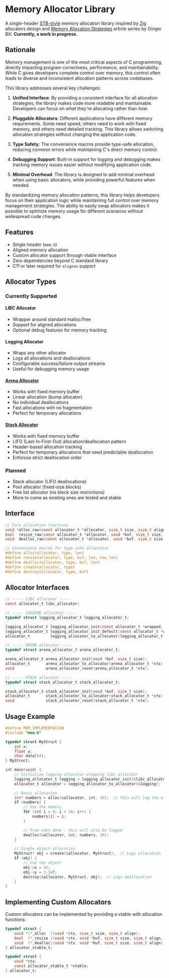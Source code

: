 # Memory Allocator Library

A single-header [STB-style](https://github.com/nothings/stb) memory allocation library inspired
by [Zig](https://ziglang.org/) allocators design
and [Memory Allocation Strategies](https://www.gingerbill.org/series/memory-allocation-strategies/) article series by
Ginger Bill.
**Currently, a work in progress.**

## Rationale

Memory management is one of the most critical aspects of C programming, directly impacting program correctness,
performance, and maintainability. While C gives developers complete control over memory, this control often leads to
diverse and inconsistent allocation patterns across codebases.

This library addresses several key challenges:

1. **Unified Interface**: By providing a consistent interface for all allocation strategies, the library makes code more
   readable and maintainable. Developers can focus on _what_ they're allocating rather than _how_.

2. **Pluggable Allocators**: Different applications have different memory requirements. Some need speed, others need to
   work with fixed memory, and others need detailed tracking. This library allows switching allocation strategies
   without changing the application code.

3. **Type Safety**: The convenience macros provide type-safe allocation, reducing common errors while maintaining C's
   direct memory control.

4. **Debugging Support**: Built-in support for logging and debugging makes tracking memory issues easier without
   modifying application code.

5. **Minimal Overhead**: The library is designed to add minimal overhead when using basic allocators, while providing
   powerful features when needed.

By standardizing memory allocation patterns, this library helps developers focus on their application logic while
maintaining full control over memory management strategies. The ability to easily swap allocators makes it possible to
optimize memory usage for different scenarios without widespread code changes.

## Features

- Single header (`mem.h`)
- Aligned memory allocation
- Custom allocator support through vtable interface
- Zero dependencies beyond C standard library
- C11 or later required for `alignas` support

## Allocator Types

### Currently Supported

#### LIBC Allocator

- Wrapper around standard malloc/free
- Support for aligned allocations
- Optional debug features for memory tracking

#### Logging Allocator

- Wraps any other allocator
- Logs all allocations and deallocations
- Configurable success/failure output streams
- Useful for debugging memory usage

#### [Arena Allocator](https://www.gingerbill.org/article/2019/02/08/memory-allocation-strategies-002/)

- Works with fixed memory buffer
- Linear allocation (bump allocator)
- No individual deallocations
- Fast allocations with no fragmentation
- Perfect for temporary allocations

#### [Stack Allocator](https://www.gingerbill.org/article/2019/02/15/memory-allocation-strategies-003/)

- Works with fixed memory buffer
- LIFO (Last-In-First-Out) allocation/deallocation pattern
- Header-based allocation tracking
- Perfect for temporary allocations that need predictable deallocation
- Enforces strict deallocation order

### Planned

- Stack allocator (LIFO deallocations)
- Pool allocator (fixed-size blocks)
- Free list allocator (no block size restrictions)
- More to come as existing ones are tested and stable

## Interface

```c
// Core allocation functions
void *alloc_raw(const allocator_t *allocator, size_t size, size_t align);
bool  resize_raw(const allocator_t *allocator, void *buf, size_t size, size_t align, size_t new_size);
void  dealloc_raw(const allocator_t *allocator, void *buf, size_t size, size_t align);

// Convenience macros for type-safe allocation
#define alloc(allocator, type, len) 
#define resize(allocator, type, buf, len, new_len)
#define dealloc(allocator, type, buf, len)
#define create(allocator, type)
#define destroy(allocator, type, buf)
```

## Allocator Interfaces

```c
// ----- LIBC allocator -----
const allocator_t libc_allocator;

// ----- LOGGING allocator -----
typedef struct logging_allocator_t logging_allocator_t;

logging_allocator_t logging_allocator_init(const allocator_t *wrapped, FILE *success_file, FILE *failure_file);
logging_allocator_t logging_allocator_init_default(const allocator_t *wrapped);
allocator_t         logging_allocator_to_allocator(logging_allocator_t *ctx);

// ----- ARENA allocator -----
typedef struct arena_allocator_t arena_allocator_t;

arena_allocator_t arena_allocator_init(void *buf, size_t size);
allocator_t       arena_allocator_to_allocator(arena_allocator_t *ctx);
void              arena_allocator_reset(arena_allocator_t *ctx);

// ----- STACK allocator -----
typedef struct stack_allocator_t stack_allocator_t;

stack_allocator_t stack_allocator_init(void *buf, size_t size);
allocator_t       stack_allocator_to_allocator(stack_allocator_t *ctx);
void              stack_allocator_reset(stack_allocator_t *ctx);
```

## Usage Example

```c
#define MEM_IMPLEMENTATION
#include "mem.h"

typedef struct MyStruct {
    int x;
    float y;
    char data[64];
} MyStruct;

int main(void) {
    // Initialize logging allocator wrapping libc allocator
    logging_allocator_t logging = logging_allocator_init(&libc_allocator, stdout, stderr);
    allocator_t allocator = logging_allocator_to_allocator(&logging);

    // Basic allocation
    int* numbers = alloc(&allocator, int, 10);  // This will log the allocation
    if (numbers) {
        // Use the memory
        for (int i = 0; i < 10; i++) {
            numbers[i] = i;
        }

        // Free when done - this will also be logged
        dealloc(&allocator, int, numbers, 10);
    }

    // Single object allocation
    MyStruct* obj = create(&allocator, MyStruct);  // Logs allocation
    if (obj) {
        // Use the object
        obj->x = 42;
        obj->y = 3.14f;
        destroy(&allocator, MyStruct, obj);  // Logs deallocation
    }
}
```

## Implementing Custom Allocators

Custom allocators can be implemented by providing a vtable with allocation functions:

```c
typedef struct {
    void *(*_alloc  )(void *ctx, size_t size, size_t align);
    bool  (*_resize )(void *ctx, void *buf, size_t size, size_t align, size_t new_size);
    void  (*_dealloc)(void *ctx, void *buf, size_t size, size_t align);
} allocator_vtable_t;

typedef struct {
    void *ctx;
    const allocator_vtable_t *vtable;
} allocator_t;
```